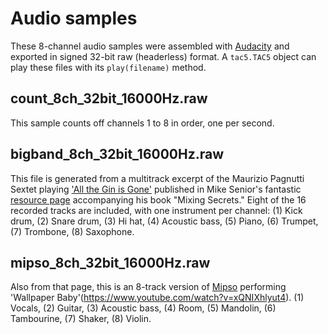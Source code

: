 # Audio samples

These 8-channel audio samples were assembled with [Audacity](audacityteam.org) and exported in signed 32-bit raw (headerless) format.  A `tac5.TAC5` object can play these files with its `play(filename)` method.

## count_8ch_32bit_16000Hz.raw

This sample counts off channels 1 to 8 in order, one per second.

## bigband_8ch_32bit_16000Hz.raw

This file is generated from a multitrack excerpt of the Maurizio Pagnutti Sextet playing ['All the Gin is Gone'](https://open.spotify.com/track/3tibyL2lc0xqUku81kNO2z) published in Mike Senior's fantastic [resource page](https://cambridge-mt.com/ms/mtk/) accompanying his book "Mixing Secrets."
Eight of the 16 recorded tracks are included, with one instrument per channel:  (1) Kick drum, (2) Snare drum, (3) Hi hat, (4) Acoustic bass, (5) Piano, (6) Trumpet, (7) Trombone, (8) Saxophone.

## mipso_8ch_32bit_16000Hz.raw

Also from that page, this is an 8-track version of [Mipso](https://www.mipsomusic.com/) performing 'Wallpaper Baby'(https://www.youtube.com/watch?v=xQNIXhlyut4).  (1) Vocals, (2) Guitar, (3) Acoustic bass, (4) Room, (5) Mandolin, (6) Tambourine, (7) Shaker, (8) Violin. 